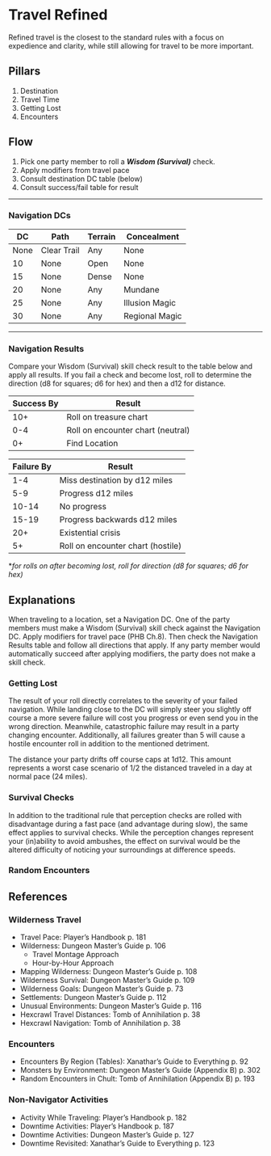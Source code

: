 # Travel Refined

Refined travel is the closest to the standard rules with a focus on expedience and clarity, while still allowing for travel to be more important.

## Pillars

1. Destination
2. Travel Time
3. Getting Lost
4. Encounters

## Flow

1. Pick one party member to roll a **_Wisdom (Survival)_** check.
2. Apply modifiers from travel pace
3. Consult destination DC table (below)
4. Consult success/fail table for result

---

### Navigation DCs

| DC   | Path        | Terrain | Concealment    |
| ---- | ----------- | ------- | -------------- |
| None | Clear Trail | Any     | None           |
| 10   | None        | Open    | None           |
| 15   | None        | Dense   | None           |
| 20   | None        | Any     | Mundane        |
| 25   | None        | Any     | Illusion Magic |
| 30   | None        | Any     | Regional Magic |

---

### Navigation Results

Compare your Wisdom (Survival) skill check result to the table below and apply all results. If you fail a check and become lost, roll to determine the direction (d8 for squares; d6 for hex) and then a d12 for distance.

| Success By | Result                            |
| ---------- | --------------------------------- |
| 10+        | Roll on treasure chart            |
| 0-4        | Roll on encounter chart (neutral) |
| 0+         | Find Location                     |

| Failure By | Result                            |
| ---------- | --------------------------------- |
| 1-4        | Miss destination by d12 miles     |
| 5-9        | Progress d12 miles                |
| 10-14      | No progress                       |
| 15-19      | Progress backwards d12 miles      |
| 20+        | Existential crisis                |
| 5+         | Roll on encounter chart (hostile) |

\*_for rolls on after becoming lost, roll for direction (d8 for squares; d6 for hex)_

## Explanations

When traveling to a location, set a Navigation DC. One of the party members must make a Wisdom (Survival) skill check against the Navigation DC. Apply modifiers for travel pace (PHB Ch.8). Then check the Navigation Results table and follow all directions that apply. If any party member would automatically succeed after applying modifiers, the party does not make a skill check.

### Getting Lost

The result of your roll directly correlates to the severity of your failed navigation. While landing close to the DC will simply steer you slightly off course a more severe failure will cost you progress or even send you in the wrong direction. Meanwhile, catastrophic failure may result in a party changing encounter. Additionally, all failures greater than 5 will cause a hostile encounter roll in addition to the mentioned detriment.

The distance your party drifts off course caps at 1d12. This amount represents a worst case scenario of 1/2 the distanced traveled in a day at normal pace (24 miles).

### Survival Checks

In addition to the traditional rule that perception checks are rolled with disadvantage during a fast pace (and advantage during slow), the same effect applies to survival checks. While the perception changes represent your (in)ability to avoid ambushes, the effect on survival would be the altered difficulty of noticing your surroundings at difference speeds.

### Random Encounters

## References

### Wilderness Travel

- Travel Pace: Player’s Handbook p. 181
- Wilderness: Dungeon Master’s Guide p. 106
  - Travel Montage Approach
  - Hour-by-Hour Approach
- Mapping Wilderness: Dungeon Master’s Guide p. 108
- Wilderness Survival: Dungeon Master’s Guide p. 109
- Wilderness Goals: Dungeon Master’s Guide p. 73
- Settlements: Dungeon Master’s Guide p. 112
- Unusual Environments: Dungeon Master’s Guide p. 116
- Hexcrawl Travel Distances: Tomb of Annihilation p. 38
- Hexcrawl Navigation: Tomb of Annihilation p. 38

### Encounters

- Encounters By Region (Tables): Xanathar’s Guide to Everything p. 92
- Monsters by Environment: Dungeon Master’s Guide (Appendix B) p. 302
- Random Encounters in Chult: Tomb of Annihilation (Appendix B) p. 193

### Non-Navigator Activities

- Activity While Traveling: Player’s Handbook p. 182
- Downtime Activities: Player’s Handbook p. 187
- Downtime Activities: Dungeon Master’s Guide p. 127
- Downtime Revisited: Xanathar’s Guide to Everything p. 123
